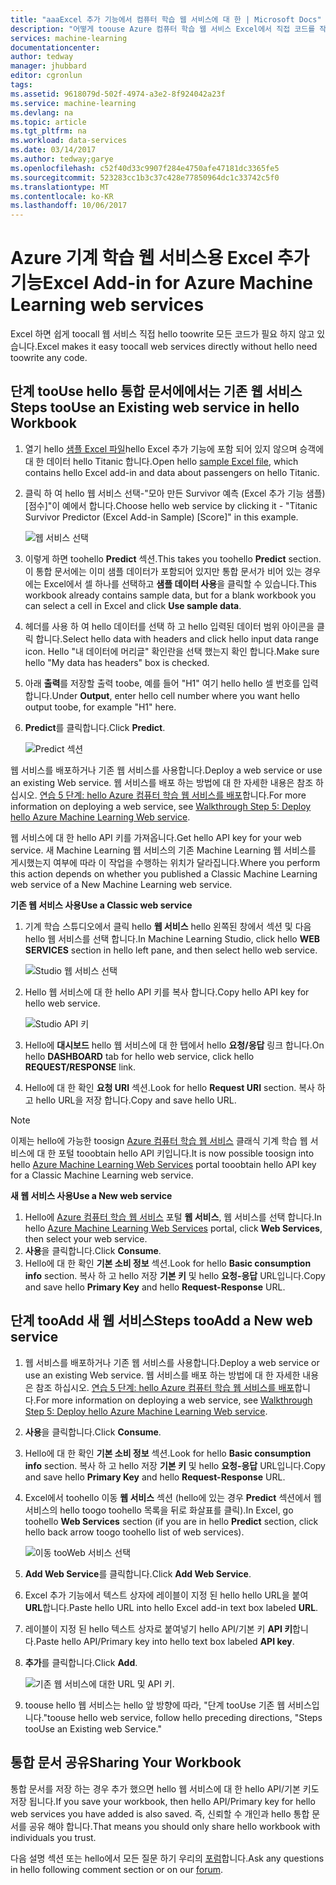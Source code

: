 ```yaml
---
title: "aaaExcel 추가 기능에서 컴퓨터 학습 웹 서비스에 대 한 | Microsoft Docs"
description: "어떻게 toouse Azure 컴퓨터 학습 웹 서비스 Excel에서 직접 코드를 작성 합니다."
services: machine-learning
documentationcenter: 
author: tedway
manager: jhubbard
editor: cgronlun
tags: 
ms.assetid: 9618079d-502f-4974-a3e2-8f924042a23f
ms.service: machine-learning
ms.devlang: na
ms.topic: article
ms.tgt_pltfrm: na
ms.workload: data-services
ms.date: 03/14/2017
ms.author: tedway;garye
ms.openlocfilehash: c52f40d33c9907f284e4750afe47181dc3365fe5
ms.sourcegitcommit: 523283cc1b3c37c428e77850964dc1c33742c5f0
ms.translationtype: MT
ms.contentlocale: ko-KR
ms.lasthandoff: 10/06/2017
---
```

# <a name="excel-add-in-for-azure-machine-learning-web-services"></a><span data-ttu-id="fa687-103">Azure 기계 학습 웹 서비스용 Excel 추가 기능</span><span class="sxs-lookup"><span data-stu-id="fa687-103">Excel Add-in for Azure Machine Learning web services</span></span>
<span data-ttu-id="fa687-104">Excel 하면 쉽게 toocall 웹 서비스 직접 hello toowrite 모든 코드가 필요 하지 않고 있습니다.</span><span class="sxs-lookup"><span data-stu-id="fa687-104">Excel makes it easy toocall web services directly without hello need toowrite any code.</span></span>

## <a name="steps-toouse-an-existing-web-service-in-hello-workbook"></a><span data-ttu-id="fa687-105">단계 tooUse hello 통합 문서에에서는 기존 웹 서비스</span><span class="sxs-lookup"><span data-stu-id="fa687-105">Steps tooUse an Existing web service in hello Workbook</span></span>

1. <span data-ttu-id="fa687-106">열기 hello [샘플 Excel 파일](http://aka.ms/amlexcel-sample-2)hello Excel 추가 기능에 포함 되어 있지 않으며 승객에 대 한 데이터 hello Titanic 합니다.</span><span class="sxs-lookup"><span data-stu-id="fa687-106">Open hello [sample Excel file](http://aka.ms/amlexcel-sample-2), which contains hello Excel add-in and data about passengers on hello Titanic.</span></span>
2. <span data-ttu-id="fa687-107">클릭 하 여 hello 웹 서비스 선택-"모아 만든 Survivor 예측 (Excel 추가 기능 샘플) [점수]"이 예에서 합니다.</span><span class="sxs-lookup"><span data-stu-id="fa687-107">Choose hello web service by clicking it - "Titanic Survivor Predictor (Excel Add-in Sample) [Score]" in this example.</span></span>
   
    ![웹 서비스 선택][01]
3. <span data-ttu-id="fa687-109">이렇게 하면 toohello **Predict** 섹션.</span><span class="sxs-lookup"><span data-stu-id="fa687-109">This takes you toohello **Predict** section.</span></span>  <span data-ttu-id="fa687-110">이 통합 문서에는 이미 샘플 데이터가 포함되어 있지만 통합 문서가 비어 있는 경우에는 Excel에서 셀 하나를 선택하고 **샘플 데이터 사용**을 클릭할 수 있습니다.</span><span class="sxs-lookup"><span data-stu-id="fa687-110">This workbook already contains sample data, but for a blank workbook you can select a cell in Excel and click **Use sample data**.</span></span>
4. <span data-ttu-id="fa687-111">헤더를 사용 하 여 hello 데이터를 선택 하 고 hello 입력된 데이터 범위 아이콘을 클릭 합니다.</span><span class="sxs-lookup"><span data-stu-id="fa687-111">Select hello data with headers and click hello input data range icon.</span></span>  <span data-ttu-id="fa687-112">Hello "내 데이터에 머리글" 확인란을 선택 했는지 확인 합니다.</span><span class="sxs-lookup"><span data-stu-id="fa687-112">Make sure hello "My data has headers" box is checked.</span></span>
5. <span data-ttu-id="fa687-113">아래 **출력**를 저장할 출력 toobe, 예를 들어 "H1" 여기 hello hello 셀 번호를 입력 합니다.</span><span class="sxs-lookup"><span data-stu-id="fa687-113">Under **Output**, enter hello cell number where you want hello output toobe, for example "H1" here.</span></span>
6. <span data-ttu-id="fa687-114">**Predict**를 클릭합니다.</span><span class="sxs-lookup"><span data-stu-id="fa687-114">Click **Predict**.</span></span>
   
    ![Predict 섹션][02]

<span data-ttu-id="fa687-116">웹 서비스를 배포하거나 기존 웹 서비스를 사용합니다.</span><span class="sxs-lookup"><span data-stu-id="fa687-116">Deploy a web service or use an existing Web service.</span></span> <span data-ttu-id="fa687-117">웹 서비스를 배포 하는 방법에 대 한 자세한 내용은 참조 하십시오. [연습 5 단계: hello Azure 컴퓨터 학습 웹 서비스를 배포](machine-learning-walkthrough-5-publish-web-service.md)합니다.</span><span class="sxs-lookup"><span data-stu-id="fa687-117">For more information on deploying a web service, see [Walkthrough Step 5: Deploy hello Azure Machine Learning Web service](machine-learning-walkthrough-5-publish-web-service.md).</span></span>

<span data-ttu-id="fa687-118">웹 서비스에 대 한 hello API 키를 가져옵니다.</span><span class="sxs-lookup"><span data-stu-id="fa687-118">Get hello API key for your web service.</span></span> <span data-ttu-id="fa687-119">새 Machine Learning 웹 서비스의 기존 Machine Learning 웹 서비스를 게시했는지 여부에 따라 이 작업을 수행하는 위치가 달라집니다.</span><span class="sxs-lookup"><span data-stu-id="fa687-119">Where you perform this action depends on whether you published a Classic Machine Learning web service of a New Machine Learning web service.</span></span>

<span data-ttu-id="fa687-120">**기존 웹 서비스 사용**</span><span class="sxs-lookup"><span data-stu-id="fa687-120">**Use a Classic web service**</span></span> 

1. <span data-ttu-id="fa687-121">기계 학습 스튜디오에서 클릭 hello **웹 서비스** hello 왼쪽된 창에서 섹션 및 다음 hello 웹 서비스를 선택 합니다.</span><span class="sxs-lookup"><span data-stu-id="fa687-121">In Machine Learning Studio, click hello **WEB SERVICES** section in hello left pane, and then select hello web service.</span></span>
   
    ![Studio 웹 서비스 선택][04]
2. <span data-ttu-id="fa687-123">Hello 웹 서비스에 대 한 hello API 키를 복사 합니다.</span><span class="sxs-lookup"><span data-stu-id="fa687-123">Copy hello API key for hello web service.</span></span>
   
    ![Studio API 키][05]
3. <span data-ttu-id="fa687-125">Hello에 **대시보드** hello 웹 서비스에 대 한 탭에서 hello **요청/응답** 링크 합니다.</span><span class="sxs-lookup"><span data-stu-id="fa687-125">On hello **DASHBOARD** tab for hello web service, click hello **REQUEST/RESPONSE** link.</span></span>
4. <span data-ttu-id="fa687-126">Hello에 대 한 확인 **요청 URI** 섹션.</span><span class="sxs-lookup"><span data-stu-id="fa687-126">Look for hello **Request URI** section.</span></span>  <span data-ttu-id="fa687-127">복사 하 고 hello URL을 저장 합니다.</span><span class="sxs-lookup"><span data-stu-id="fa687-127">Copy and save hello URL.</span></span>

> [!NOTE]
> <span data-ttu-id="fa687-128">이제는 hello에 가능한 toosign [Azure 컴퓨터 학습 웹 서비스](https://services.azureml.net) 클래식 기계 학습 웹 서비스에 대 한 포털 tooobtain hello API 키입니다.</span><span class="sxs-lookup"><span data-stu-id="fa687-128">It is now possible toosign into hello [Azure Machine Learning Web Services](https://services.azureml.net) portal tooobtain hello API key for a Classic Machine Learning web service.</span></span>
> 
> 

<span data-ttu-id="fa687-129">**새 웹 서비스 사용**</span><span class="sxs-lookup"><span data-stu-id="fa687-129">**Use a New web service**</span></span>

1. <span data-ttu-id="fa687-130">Hello에 [Azure 컴퓨터 학습 웹 서비스](https://services.azureml.net) 포털 **웹 서비스**, 웹 서비스를 선택 합니다.</span><span class="sxs-lookup"><span data-stu-id="fa687-130">In hello [Azure Machine Learning Web Services](https://services.azureml.net) portal, click **Web Services**, then select your web service.</span></span> 
2. <span data-ttu-id="fa687-131">**사용**을 클릭합니다.</span><span class="sxs-lookup"><span data-stu-id="fa687-131">Click **Consume**.</span></span>
3. <span data-ttu-id="fa687-132">Hello에 대 한 확인 **기본 소비 정보** 섹션.</span><span class="sxs-lookup"><span data-stu-id="fa687-132">Look for hello **Basic consumption info** section.</span></span> <span data-ttu-id="fa687-133">복사 하 고 hello 저장 **기본 키** 및 hello **요청-응답** URL입니다.</span><span class="sxs-lookup"><span data-stu-id="fa687-133">Copy and save hello **Primary Key** and hello **Request-Response** URL.</span></span>

## <a name="steps-tooadd-a-new-web-service"></a><span data-ttu-id="fa687-134">단계 tooAdd 새 웹 서비스</span><span class="sxs-lookup"><span data-stu-id="fa687-134">Steps tooAdd a New web service</span></span>

1. <span data-ttu-id="fa687-135">웹 서비스를 배포하거나 기존 웹 서비스를 사용합니다.</span><span class="sxs-lookup"><span data-stu-id="fa687-135">Deploy a web service or use an existing Web service.</span></span> <span data-ttu-id="fa687-136">웹 서비스를 배포 하는 방법에 대 한 자세한 내용은 참조 하십시오. [연습 5 단계: hello Azure 컴퓨터 학습 웹 서비스를 배포](machine-learning-walkthrough-5-publish-web-service.md)합니다.</span><span class="sxs-lookup"><span data-stu-id="fa687-136">For more information on deploying a web service, see [Walkthrough Step 5: Deploy hello Azure Machine Learning Web service](machine-learning-walkthrough-5-publish-web-service.md).</span></span>
2. <span data-ttu-id="fa687-137">**사용**을 클릭합니다.</span><span class="sxs-lookup"><span data-stu-id="fa687-137">Click **Consume**.</span></span>
3. <span data-ttu-id="fa687-138">Hello에 대 한 확인 **기본 소비 정보** 섹션.</span><span class="sxs-lookup"><span data-stu-id="fa687-138">Look for hello **Basic consumption info** section.</span></span> <span data-ttu-id="fa687-139">복사 하 고 hello 저장 **기본 키** 및 hello **요청-응답** URL입니다.</span><span class="sxs-lookup"><span data-stu-id="fa687-139">Copy and save hello **Primary Key** and hello **Request-Response** URL.</span></span>
4. <span data-ttu-id="fa687-140">Excel에서 toohello 이동 **웹 서비스** 섹션 (hello에 있는 경우 **Predict** 섹션에서 웹 서비스의 hello toogo toohello 목록을 뒤로 화살표를 클릭).</span><span class="sxs-lookup"><span data-stu-id="fa687-140">In Excel, go toohello **Web Services** section (if you are in hello **Predict** section, click hello back arrow toogo toohello list of web services).</span></span>
   
    ![이동 tooWeb 서비스 선택][03]
5. <span data-ttu-id="fa687-142">**Add Web Service**를 클릭합니다.</span><span class="sxs-lookup"><span data-stu-id="fa687-142">Click **Add Web Service**.</span></span>
6. <span data-ttu-id="fa687-143">Excel 추가 기능에서 텍스트 상자에 레이블이 지정 된 hello hello URL을 붙여 **URL**합니다.</span><span class="sxs-lookup"><span data-stu-id="fa687-143">Paste hello URL into hello Excel add-in text box labeled **URL**.</span></span>
7. <span data-ttu-id="fa687-144">레이블이 지정 된 hello 텍스트 상자로 붙여넣기 hello API/기본 키 **API 키**합니다.</span><span class="sxs-lookup"><span data-stu-id="fa687-144">Paste hello API/Primary key into hello text box labeled **API key**.</span></span>
8. <span data-ttu-id="fa687-145">**추가**를 클릭합니다.</span><span class="sxs-lookup"><span data-stu-id="fa687-145">Click **Add**.</span></span>
   
    ![기존 웹 서비스에 대한 URL 및 API 키.][06]
9. <span data-ttu-id="fa687-147">toouse hello 웹 서비스는 hello 앞 방향에 따라, "단계 tooUse 기존 웹 서비스입니다."</span><span class="sxs-lookup"><span data-stu-id="fa687-147">toouse hello web service, follow hello preceding directions, "Steps tooUse an Existing web Service."</span></span>

## <a name="sharing-your-workbook"></a><span data-ttu-id="fa687-148">통합 문서 공유</span><span class="sxs-lookup"><span data-stu-id="fa687-148">Sharing Your Workbook</span></span>
<span data-ttu-id="fa687-149">통합 문서를 저장 하는 경우 추가 했으면 hello 웹 서비스에 대 한 hello API/기본 키도 저장 됩니다.</span><span class="sxs-lookup"><span data-stu-id="fa687-149">If you save your workbook, then hello API/Primary key for hello web services you have added is also saved.</span></span> <span data-ttu-id="fa687-150">즉, 신뢰할 수 개인과 hello 통합 문서를 공유 해야 합니다.</span><span class="sxs-lookup"><span data-stu-id="fa687-150">That means you should only share hello workbook with individuals you trust.</span></span>

<span data-ttu-id="fa687-151">다음 설명 섹션 또는 hello에서 모든 질문 하기 우리의 [포럼](http://go.microsoft.com/fwlink/?LinkID=403669&clcid=0x409)합니다.</span><span class="sxs-lookup"><span data-stu-id="fa687-151">Ask any questions in hello following comment section or on our [forum](http://go.microsoft.com/fwlink/?LinkID=403669&clcid=0x409).</span></span>

[01]: ./media/machine-learning-excel-add-in-for-web-services/image1.png
[02]: ./media/machine-learning-excel-add-in-for-web-services/image2.png
[03]: ./media/machine-learning-excel-add-in-for-web-services/image3.png
[04]: ./media/machine-learning-excel-add-in-for-web-services/image4.png
[05]: ./media/machine-learning-excel-add-in-for-web-services/image5.png
[06]: ./media/machine-learning-excel-add-in-for-web-services/image6.png
